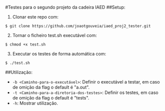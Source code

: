 #Testes para o segundo projeto da cadeira IAED
##Setup:
1. Clonar este repo com:
```
$ git clone https://github.com/joaotgouveia/iaed_proj2_tester.git
```
2. Tornar o ficheiro test.sh executável com:
```
$ chmod +x test.sh
```
3. Executar os testes de forma automática com:
```
$ ./test.sh
```
##Utilização:
* `-b <Caminho-para-o-executável>`: Definir o executável a testar, em caso de omição da flag o default é "a.out".
* `-t <Caminho-para-a-diretoria-dos-testes>`: Definir os testes, em caso de omição da flag o default é "tests".
* `-h`: Mostrar utilização.
